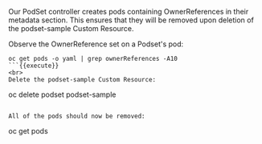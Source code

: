 Our PodSet controller creates pods containing OwnerReferences in their metadata section. This ensures that they will be removed upon deletion of the podset-sample Custom Resource.

Observe the OwnerReference set on a Podset's pod:

```
oc get pods -o yaml | grep ownerReferences -A10
```{{execute}}
<br>
Delete the podset-sample Custom Resource:

```
oc delete podset podset-sample
```{{execute}}

All of the pods should now be removed:

```
oc get pods
```{{execute}}